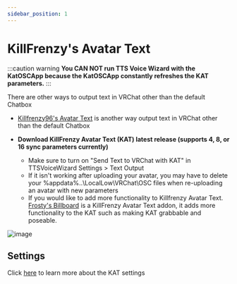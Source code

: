 ```yaml
---
sidebar_position: 1
---
```

# KillFrenzy's Avatar Text

:::caution warning
**You CAN NOT run TTS Voice Wizard with the KatOSCApp because the KatOSCApp constantly refreshes the KAT parameters.**
:::

There are other ways to output text in VRChat other than the default Chatbox

- [Killfrenzy96's Avatar Text](https://github.com/killfrenzy96/KillFrenzyAvatarText/) is another way output text in VRChat other than the default Chatbox

- **Download KillFrenzy Avatar Text (KAT) latest release (supports 4, 8, or 16 sync parameters currently)**
    - Make sure to turn on "Send Text to VRChat with KAT" in TTSVoiceWizard Settings > Text Output 
    - If it isn't working after uploading your avatar, you may have to delete your %appdata%..\LocalLow\VRChat\OSC files when re-uploading an avatar with new parameters
    - If you would like to add more functionality to Killfrenzy Avatar Text. [Frosty's Billboard](https://github.com/Frosty704/Billboard) is a KillFrenzy Avatar Text addon, it adds more functionality to the KAT such as making KAT grabbable and poseable. 

![image](https://github.com/killfrenzy96/KillFrenzyAvatarText/raw/main/Images/KAT_Demonstration.gif)

## Settings
Click [here](/docs/Settings/KATSettings) to learn more about the KAT settings




